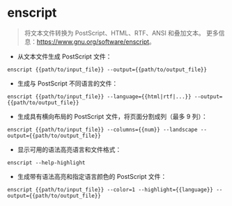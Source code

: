 # enscript

> 将文本文件转换为 PostScript、HTML、RTF、ANSI 和叠加文本。
> 更多信息：<https://www.gnu.org/software/enscript>。

- 从文本文件生成 PostScript 文件：

`enscript {{path/to/input_file}} --output={{path/to/output_file}}`

- 生成与 PostScript 不同语言的文件：

`enscript {{path/to/input_file}} --language={{html|rtf|...}} --output={{path/to/output_file}}`

- 生成具有横向布局的 PostScript 文件，将页面分割成列（最多 9 列）：

`enscript {{path/to/input_file}} --columns={{num}} --landscape --output={{path/to/output_file}}`

- 显示可用的语法高亮语言和文件格式：

`enscript --help-highlight`

- 生成带有语法高亮和指定语言颜色的 PostScript 文件：

`enscript {{path/to/input_file}} --color=1 --highlight={{language}} --output={{path/to/output_file}}`